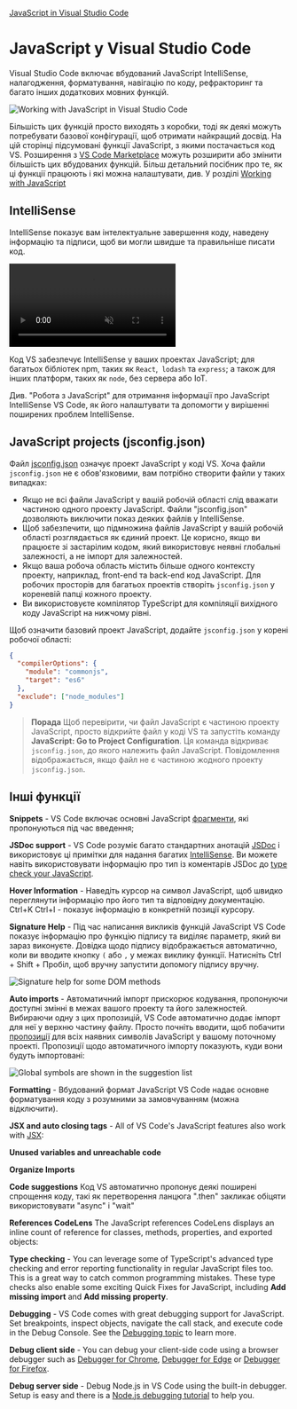 [JavaScript in Visual Studio Code](https://code.visualstudio.com/docs/languages/javascript)

# JavaScript у Visual Studio Code



Visual Studio Code включає вбудований JavaScript IntelliSense, налагодження, форматування, навігацію по коду, рефракторинг та багато інших додаткових мовних функцій.

![Working with JavaScript in Visual Studio Code](https://code.visualstudio.com/assets/docs/languages/javascript/overview.png)

Більшість цих функцій просто виходять з коробки, тоді як деякі можуть потребувати базової конфігурації, щоб отримати найкращий досвід. На цій сторінці підсумовані функції JavaScript, з якими постачається код VS. Розширення з [VS Code Marketplace](https://marketplace.visualstudio.com) можуть розширити або змінити більшість цих вбудованих функцій. Більш детальний посібник про те, як ці функції працюють і які можна налаштувати, див. У розділі [Working with JavaScript](https://code.visualstudio.com/docs/nodejs/working-with-javascript)

## IntelliSense

IntelliSense показує вам інтелектуальне завершення коду, наведену інформацію та підписи, щоб ви могли швидше та правильніше писати код.

<video src="https://code.visualstudio.com/docs/languages/javascript/intellisense.mp4" placeholder="images/javascript/intellisense-placeholder.png" autoplay="autoplay" loop="" controls="controls" muted="muted">
    Sorry, your browser doesn't support HTML 5 video.
</video>

Код VS забезпечує IntelliSense у ваших проектах JavaScript; для багатьох бібліотек npm, таких як `React`,` lodash` та `express`; а також для інших платформ, таких як  `node`, без сервера або IoT.

Див. "Робота з JavaScript" для отримання інформації про JavaScript IntelliSense VS Code, як його налаштувати та допомогти у вирішенні поширених проблем IntelliSense.

## JavaScript projects (jsconfig.json)

Файл [jsconfig.json](https://code.visualstudio.com/docs/languages/jsconfig) означує проект JavaScript у коді VS. Хоча файли `jsconfig.json` не є обов'язковими, вам потрібно створити файли у таких випадках:

- Якщо не всі файли JavaScript у вашій робочій області слід вважати частиною одного проекту JavaScript. Файли "jsconfig.json" дозволяють виключити показ деяких файлів у IntelliSense.
- Щоб забезпечити, що підмножина файлів JavaScript у вашій робочій області розглядається як єдиний проект. Це корисно, якщо ви працюєте зі застарілим кодом, який використовує неявні глобальні залежності, а не імпорт для залежностей.
- Якщо ваша робоча область містить більше одного контексту проекту, наприклад,  front-end та back-end код JavaScript. Для робочих просторів для багатьох проектів створіть `jsconfig.json` у кореневій папці кожного проекту.
- Ви використовуєте компілятор TypeScript для компіляції вихідного коду JavaScript на нижчому рівні.

Щоб означити базовий проект JavaScript, додайте `jsconfig.json` у корені робочої області:

```json
{
  "compilerOptions": {
    "module": "commonjs",
    "target": "es6"
  },
  "exclude": ["node_modules"]
}
```

> **Порада** Щоб перевірити, чи файл JavaScript є частиною проекту JavaScript, просто відкрийте файл у коді VS та запустіть команду **JavaScript: Go to Project Configuration**. Ця команда відкриває `jsconfig.json`, до якого належить файл JavaScript. Повідомлення відображається, якщо файл не є частиною жодного проекту `jsconfig.json`.

## Інші функції

**Snippets** - VS Code  включає основні JavaScript [фрагменти](https://code.visualstudio.com/docs/editor/userdefinedsnippets), які пропонуються під час введення;

**JSDoc support** - VS Code розуміє багато стандартних анотацій [JSDoc](http://jsdoc.app) і використовує ці примітки для надання багатих [IntelliSense](https://code.visualstudio.com/docs/languages/javascript#_intellisense). Ви можете навіть використовувати інформацію про тип із коментарів JSDoc до [type check your JavaScript](https://code.visualstudio.com/docs/languages/javascript#_type-checking).

**Hover Information** - Наведіть курсор на символ JavaScript, щоб швидко переглянути інформацію про його тип та відповідну документацію. Ctrl+K Ctrl+I - показує інформацію в конкретній позиції курсору.

**Signature Help** - Під час написання викликів функцій JavaScript VS Code показує інформацію про функцію підпису та виділяє параметр, який ви зараз виконуєте. Довідка щодо підпису відображається автоматично, коли ви вводите кнопку `(` або `,` у межах виклику функції. Натисніть Ctrl + Shift + Пробіл, щоб вручну запустити допомогу підпису вручну.

![Signature help for some DOM methods](https://code.visualstudio.com/assets/docs/languages/javascript/signature-help.png)

**Auto imports** - Автоматичний імпорт прискорює кодування, пропонуючи доступні змінні в межах вашого проекту та його залежностей. Вибираючи одну з цих пропозицій, VS Code автоматично додає імпорт для неї у верхню частину файлу. Просто почніть вводити, щоб побачити [пропозиції](https://code.visualstudio.com/docs/languages/javascript#_intellisense) для всіх наявних символів JavaScript у вашому поточному проекті. Пропозиції щодо автоматичного імпорту показують, куди вони будуть імпортовані:

![Global symbols are shown in the suggestion list](https://code.visualstudio.com/assets/docs/languages/javascript/auto-import-before.png)

**Formatting** -  Вбудований формат JavaScript VS Code надає основне форматування коду з розумними за замовчуванням (можна відключити).

**JSX and auto closing tags** - All of VS Code's JavaScript features also work with [JSX](https://reactjs.org/docs/introducing-jsx.html):

**Unused variables and unreachable code**

**Organize Imports**

**Code suggestions** Код VS автоматично пропонує деякі поширені спрощення коду, такі як перетворення ланцюга ".then" закликає обіцяти використовувати "async" і "wait"

**References CodeLens** The JavaScript references CodeLens displays an inline count of reference for classes, methods, properties, and exported objects:

**Type checking** - You can leverage some of TypeScript's advanced type checking and  error reporting functionality in regular JavaScript files too. This is a great way to catch common programming mistakes. These type checks also  enable some exciting Quick Fixes for JavaScript, including **Add missing import** and **Add missing property**.

**Debugging** - VS Code comes with great debugging support for JavaScript. Set  breakpoints, inspect objects, navigate the call stack, and execute code  in the Debug Console. See the [Debugging topic](https://code.visualstudio.com/docs/editor/debugging) to learn more.

**Debug client side** - You can debug your client-side code using a browser debugger such as [Debugger for Chrome](https://marketplace.visualstudio.com/items?itemName=msjsdiag.debugger-for-chrome), [Debugger for Edge](https://marketplace.visualstudio.com/items?itemName=msjsdiag.debugger-for-edge) or [Debugger for Firefox](https://marketplace.visualstudio.com/items?itemName=hbenl.vscode-firefox-debug).

**Debug server side** - Debug Node.js in VS Code using the built-in debugger. Setup is easy and there is a [Node.js debugging tutorial](https://code.visualstudio.com/docs/nodejs/nodejs-tutorial#_debugging-your-express-application) to help you.


